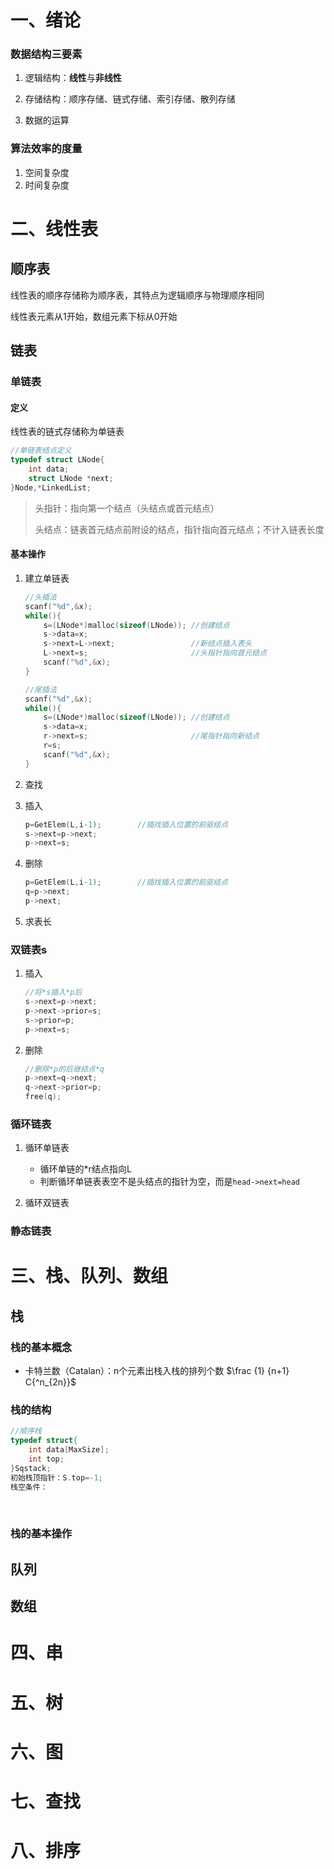 # 一、绪论

### 数据结构三要素

1. 逻辑结构：**线性**与**非线性**

2. 存储结构：顺序存储、链式存储、索引存储、散列存储

3. 数据的运算

###  算法效率的度量

1. 空间复杂度
2. 时间复杂度

# 二、线性表

## 顺序表

线性表的顺序存储称为顺序表，其特点为逻辑顺序与物理顺序相同

线性表元素从1开始，数组元素下标从0开始

## 链表

### 单链表

#### 定义

线性表的链式存储称为单链表

```c++
//单链表结点定义
typedef struct LNode{
    int data;
    struct LNode *next;
}Node,*LinkedList;
```

> 头指针：指向第一个结点（头结点或首元结点）
>
> 头结点：链表首元结点前附设的结点，指针指向首元结点；不计入链表长度

#### 基本操作

1. 建立单链表

   ```C++
   //头插法
   scanf("%d",&x);
   while(){
       s=(LNode*)malloc(sizeof(LNode));	//创建结点
       s->data=x;
       s->next=L->next;					//新结点插入表头
       L->next=s;					    //头指针指向首元结点
       scanf("%d",&x);
   }
   
   //尾插法
   scanf("%d",&x);
   while(){
       s=(LNode*)malloc(sizeof(LNode));	//创建结点
       s->data=x;
       r->next=s;						//尾指针指向新结点
       r=s;								
       scanf("%d",&x);
   }
   ```

2. 查找

3. 插入

   ```c++
   p=GetElem(L,i-1);		//插找插入位置的前驱结点
   s->next=p->next;
   p->next=s;
   ```

4. 删除

   ```c++
   p=GetElem(L,i-1);		//插找插入位置的前驱结点
   q=p->next;
   p->next;
   ```

5. 求表长

### 双链表s

1. 插入

   ```c++
   //将*s插入*p后
   s->next=p->next;
   p->next->prior=s;
   s->prior=p;
   p->next=s;
   ```

2. 删除

   ```c++
   //删除*p的后继结点*q
   p->next=q->next;
   q->next->prior=p;
   free(q);
   ```

### 循环链表

1. 循环单链表
   * 循环单链的*r结点指向L
   * 判断循环单链表表空不是头结点的指针为空，而是```head->next=head```

2. 循环双链表

### 静态链表



# 三、栈、队列、数组

## 栈

### 栈的基本概念

 * 卡特兰数（Catalan）：n个元素出栈入栈的排列个数  $\frac {1} {n+1} C{^n_{2n}}$

### 栈的结构

```c++
//顺序栈
typedef struct{
    int data[MaxSize];
    int top;
}Sqstack;
初始栈顶指针：S.top=-1;
栈空条件：
```

​	

### 栈的基本操作

## 队列

## 数组



# 四、串

# 五、树

# 六、图

# 七、查找

# 八、排序


